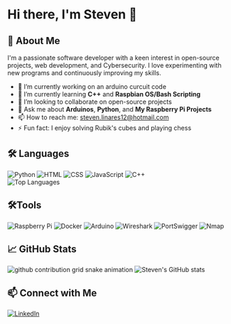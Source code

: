 # Hi there, I'm Steven 👋

## 🌟 About Me
I'm a passionate software developer with a keen interest in open-source projects, web development, and Cybersecurity. I love experimenting with new programs and continuously improving my skills.

- 🔭 I’m currently working on an arduino curcuit code
- 🌱 I’m currently learning **C++** and **Raspbian OS/Bash Scripting**
- 👯 I’m looking to collaborate on open-source projects
- 💬 Ask me about **Arduinos**, **Python**, and **My Raspberry Pi Projects**
- 📫 How to reach me: [steven.linares12@hotmail.com](mailto:steven.linares12@hotmail.com)
- ⚡ Fun fact: I enjoy solving Rubik's cubes and playing chess


## 🛠️ Languages

![Python](https://img.shields.io/badge/-Python-3776AB?style=flat-square&logo=python&logoColor=white)
![HTML](https://img.shields.io/badge/-HTML-E34F26?style=flat-square&logo=html5&logoColor=white)
![CSS](https://img.shields.io/badge/-CSS-1572B6?style=flat-square&logo=css3&logoColor=white)
![JavaScript](https://img.shields.io/badge/-JavaScript-F7DF1E?style=flat-square&logo=javascript&logoColor=black)
![C++](https://img.shields.io/badge/-C++-00599C?style=flat-square&logo=c%2B%2B&logoColor=white)
<br>
<picture>
  <source media="(prefers-color-scheme: dark)" srcset="https://github-readme-stats.vercel.app/api/top-langs/?username=steven-lnrs&layout=compact&theme=dark">
  <source media="(prefers-color-scheme: light)" srcset="https://github-readme-stats.vercel.app/api/top-langs/?username=steven-lnrs&layout=compact&theme=light">
  <img src="https://github-readme-stats.vercel.app/api/top-langs/?username=steven-lnrs&layout=compact&theme=light" alt="Top Languages">
</picture>

##  🛠️Tools

![Raspberry Pi](https://img.shields.io/badge/-Raspberry%20Pi-A22846?style=flat-square&logo=raspberry-pi&logoColor=white)
![Docker](https://img.shields.io/badge/-Docker-2496ED?style=flat-square&logo=docker&logoColor=white)
![Arduino](https://img.shields.io/badge/-Arduino-00979D?style=flat-square&logo=arduino&logoColor=white)
![Wireshark](https://img.shields.io/badge/-Wireshark-1679A7?style=flat-square&logo=wireshark&logoColor=white)
![PortSwigger](https://img.shields.io/badge/-PortSwigger-FF7139?style=flat-square&logo=burp-suite&logoColor=white)
![Nmap](https://img.shields.io/badge/-Nmap-00457C?style=flat-square&logo=nmap&logoColor=white)


## 📈 GitHub Stats

 <picture>
  <source media="(prefers-color-scheme: dark)" srcset="https://raw.githubusercontent.com/steven-lnrs/steven-lnrs/refs/heads/main/dist/github-snake-dark.svg">
  <source media="(prefers-color-scheme: light)" srcset="https://raw.githubusercontent.com/steven-lnrs/steven-lnrs/refs/heads/main/dist/github-snake.svg">
  <img alt="github contribution grid snake animation" src="https://raw.githubusercontent.com/steven-lnrs/steven-lnrs/output/github-contribution-grid-snake.svg">
</picture>
<picture>
  <source media="(prefers-color-scheme: dark)" srcset="https://github-readme-stats.vercel.app/api?username=steven-lnrs&show_icons=true&theme=dark">
  <source media="(prefers-color-scheme: light)" srcset="https://github-readme-stats.vercel.app/api?username=steven-lnrs&show_icons=true&theme=light">
  <img src="https://github-readme-stats.vercel.app/api?username=steven-lnrs&show_icons=true&theme=light" alt="Steven's GitHub stats">
</picture>
<br>



## 📫 Connect with Me

[![LinkedIn](https://img.shields.io/badge/-LinkedIn-0077B5?style=flat-square&logo=linkedin&logoColor=white)](https://linkedin.com/in/steven-linares/)


